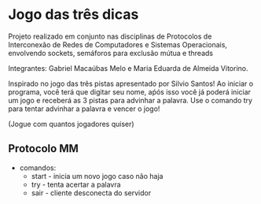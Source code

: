 # Jogo das três dicas
 Projeto realizado em conjunto nas disciplinas de Protocolos de Interconexão de Redes de Computadores e Sistemas Operacionais, envolvendo sockets, semáforos para exclusão mútua e threads
 
 Integrantes: Gabriel Macaúbas Melo e Maria Eduarda de Almeida Vitorino.
 
 Inspirado no jogo das três pistas apresentado por Silvio Santos! Ao iniciar o programa, você terá que digitar seu nome, aṕós isso você já poderá iniciar um jogo e receberá as 3 pistas para advinhar a palavra. Use o comando try para tentar advinhar a palavra e vencer o jogo!
 
 (Jogue com quantos jogadores quiser)
 
## Protocolo MM ##
 
 * comandos:
      * start - inicia um novo jogo caso não haja
      * try - tenta acertar a palavra
      * sair - cliente desconecta do servidor
